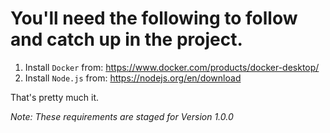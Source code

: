 # You'll need the following to follow and catch up in the project.

1. Install ` Docker ` from: https://www.docker.com/products/docker-desktop/
2. Install ` Node.js ` from: https://nodejs.org/en/download

That's pretty much it.

*Note: These requirements are staged for Version 1.0.0*